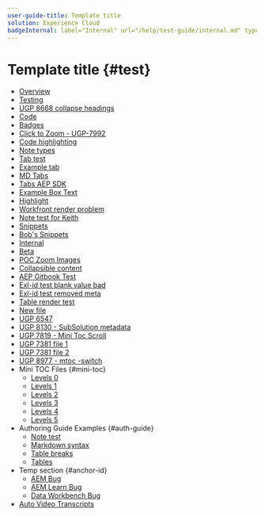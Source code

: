 ```yaml
---
user-guide-title: Template title
solution: Experience Cloud
badgeInternal: label="Internal" url="/help/test-guide/internal.md" type="Informative" tooltip="Go to Internal overview"
---
```


# Template title {#test}

+ [Overview](toc-overview.md)
+ [Testing](2-4-5.md)
+ [UGP 8668 collapse headings](ugp-8668.md)
+ [Code](code.md)
+ [Badges](badge.md)
+ [Click to Zoom - UGP-7992](click-to-zoom.md)
+ [Code highlighting](code-highlighting.md)
+ [Note types](note-types.md)
+ [Tab test](tabs.md)
+ [Example tab](example-tab.md)
+ [MD Tabs](mdtabs.md)
+ [Tabs AEP SDK](tabs-aep-sdk.md)
+ [Example Box Text](example-boxtext.md)
+ [Highlight](highlight.md)
+ [Workfront render problem](workfront-render-problem.md)
+ [Note test for Keith](note-test.md)
+ [Snippets](snippets.md)
+ [Bob's Snippets](snippets-bob.md)
+ [Internal](internal.md)
+ [Beta](beta.md)
+ [POC Zoom Images](poc-zoom-images.md)
+ [Collapsible content](collapsible-content.md)
+ [AEP Gitbook Test](gitbook.md)
+ [Exl-id test blank value bad](exlid-test-blank.md)
+ [Exl-id test removed meta](exlid-test-none.md)
+ [Table render test](table-render-test.md)
+ [New file](newfile.md)
+ [UGP 6547](ugp-6547.md)
+ [UGP 8130 - SubSolution metadata](ugp-8130-subsolution.md)
+ [UGP 7819 - Mini Toc Scroll](ugp-7819.md)
+ [UGP 7381 file 1](ugp-7381-commerce-admin-b2b-install.md)
+ [UGP 7381 file 2](ugp-7381-commerce-merchant-install.md)
+ [UGP 8977 - mtoc -switch](ugp-8977-mtoc-switch.md)
+ Mini TOC Files {#mini-toc}
  + [Levels 0](exl-testing-0.md)
  + [Levels 1](exl-testing-1.md)
  + [Levels 2](exl-testing-2.md)
  + [Levels 3](exl-testing-3.md)
  + [Levels 4](exl-testing-4.md)
  + [Levels 5](exl-testing-5.md)
+ Authoring Guide Examples {#auth-guide}
  + [Note test](authoring-guide/note-test.md)
  + [Markdown syntax](authoring-guide/syntax-style-guide.md)
  + [Table breaks](authoring-guide/table-breaks.md)
  + [Tables](authoring-guide/tables.md)
+ Temp section {#anchor-id}
  + [AEM Bug](aembug.md)
  + [AEM Learn Bug](aemlearnbug.md)
  + [Data Workbench Bug](dwbbug.md)
+ [Auto Video Transcripts](video-transcript-basic.md)

<!--


Articles must be added to this TOC file in order to render.

Use this list format to specify links to articles and section headings that expand and collapse in the left rail of the user guide.

An article link CANNOT be used as a section heading.
-->
